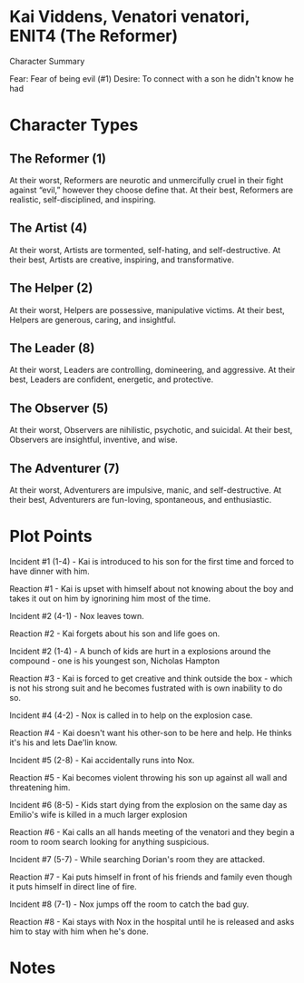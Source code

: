 # Kai Viddens, Venatori venatori, ENIT4 (The Reformer)

Character Summary

Fear: Fear of being evil (#1)
Desire: To connect with a son he didn't know he had


# Character Types

## The Reformer (1)
At their worst, Reformers are neurotic and unmercifully cruel in their fight against “evil,” however they choose define that.
At their best, Reformers are realistic, self-disciplined, and inspiring.

## The Artist (4)
At their worst, Artists are tormented, self-hating, and self-destructive.
At their best, Artists are creative, inspiring, and transformative.

## The Helper (2)
At their worst, Helpers are possessive, manipulative victims.
At their best, Helpers are generous, caring, and insightful.

## The Leader (8)
At their worst, Leaders are controlling, domineering, and aggressive.
At their best, Leaders are confident, energetic, and protective.

## The Observer (5)
At their worst, Observers are nihilistic, psychotic, and suicidal.
At their best, Observers are insightful, inventive, and wise.

## The Adventurer (7)
At their worst, Adventurers are impulsive, manic, and self-destructive.
At their best, Adventurers are fun-loving, spontaneous, and enthusiastic.

# Plot Points

Incident #1 (1-4) - Kai is introduced to his son for the first time and forced to have dinner with him.

Reaction #1 - Kai is upset with himself about not knowing about the boy and takes it out on him by ignorining him most of the time.

Incident #2 (4-1) - Nox leaves town.

Reaction #2 - Kai forgets about his son and life goes on.

Incident #2 (1-4) - A bunch of kids are hurt in a explosions around the compound - one is his youngest son, Nicholas Hampton

Reaction #3 - Kai is forced to get creative and think outside the box - which is not his strong suit and he becomes fustrated with is own inability to do so.

Incident #4 (4-2) - Nox is called in to help on the explosion case.

Reaction #4 - Kai doesn't want his other-son to be here and help.  He thinks it's his and lets Dae'lin know.

Incident #5 (2-8) -  Kai accidentally runs into Nox.

Reaction #5 - Kai becomes violent throwing his son up against all wall and threatening him.

Incident #6 (8-5) - Kids start dying from the explosion on the same day as Emilio's wife is killed in a much larger explosion

Reaction #6 - Kai calls an all hands meeting of the venatori and they begin a room to room search looking for anything suspicious.

Incident #7 (5-7) - While searching Dorian's room they are attacked.

Reaction #7 - Kai puts himself in front of his friends and family even though it puts himself in direct line of fire.

Incident #8 (7-1) - Nox jumps off the room to catch the bad guy.

Reaction #8 - Kai stays with Nox in the hospital until he is released and asks him to stay with him when he's done.

# Notes